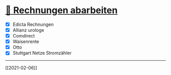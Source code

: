 # [:paperclip: Rechnungen abarbeiten](#DONE:0.0390625)
- [x] Edicta Rechnungen
- [x] Allianz urologe
- [x] Comdirect
- [x] Waisenrente
- [x] Otto
- [x] Stuttgart Netze Stromzähler
---
[[2021-02-06]]
<!-- +Termin due:2021-02-11 --> 
<!-- created:2021-02-06 completed:2021-02-16T06:44:24.016Z -->